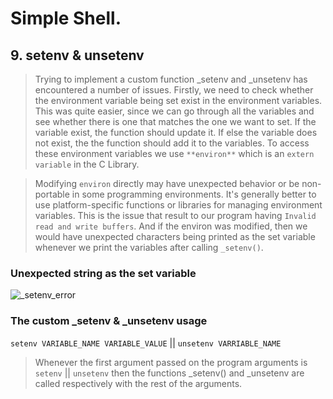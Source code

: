 # Simple Shell.

## 9. setenv & unsetenv

> Trying to implement a custom function _setenv and _unsetenv has encountered a number of issues. Firstly, we need to check whether the environment variable being set exist in the environment variables. This was quite easier, since we can go through all the variables and see whether there is one that matches the one we want to set. If the variable exist, the function should update it.
> If else the variable does not exist, the the function should add it to the variables. To access these environment variables we use `**environ**` which is an `extern variable` in the C Library.

> Modifying `environ` directly may have unexpected behavior or be non-portable in some programming environments. It's generally better to use platform-specific functions or libraries for managing environment variables. This is the issue that result to our program having `Invalid read and write buffers`. And if the environ was modified, then we would have unexpected characters being printed as the set variable whenever we print the variables after calling `_setenv()`.

### Unexpected string as the set variable
![_setenv_error](https://ibb.co/f1mqPxc)

### The custom _setenv & _unsetenv usage

`setenv VARIABLE_NAME VARIABLE_VALUE` || `unsetenv VARRIABLE_NAME`

> Whenever the first argument passed on the program arguments is `setenv` || `unsetenv` then the functions _setenv() and _unsetenv are called respectively with the rest of the arguments. 

 
